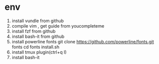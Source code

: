 # env
1. install vundle from github
2. compile vim , get guide from youcompleteme
3. install fzf from github
4. install bash-it from github
5. install powerline fonts
	git clone https://github.com/powerline/fonts.git fonts
	cd fonts
	install.sh
6. install tmux plugin(ctrl+q I)
7. install bash-it

